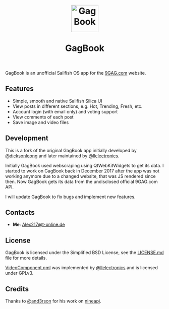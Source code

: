 <h1 align="center">
  <br>
  <img src="https://raw.githubusercontent.com/Alex217/GagBook/master/sailfish/harbour-gagbook.png" width="86px" height="86px" alt="GagBook">
  <br>
  <br>
  GagBook
  <br>
  <br>
</h1>

GagBook is an unofficial Sailfish OS app for the [9GAG.com](https://9gag.com) website.

## Features

- Simple, smooth and native Sailfish Silica UI
- View posts in different sections, e.g. Hot, Trending, Fresh, etc.
- Account login (with email only) and voting support
- View comments of each post
- Save image and video files

## Development

This is a fork of the original GagBook app initially developed by [@dicksonleong](https://github.com/dicksonleong/GagBook) and later maintained by [@llelectronics](https://github.com/llelectronics/GagBook).

Initially GagBook used webscraping using QtWebKitWidgets to get its data. I started to work on GagBook back in December 2017 after the app was not working anymore due to a changed website, that was JS rendered since then.
Now GagBook gets its data from the undisclosed official 9GAG.com API.

I will update GagBook to fix bugs and implement new features.

## Contacts

- **Me**: Alex217@t-online.de

## License

GagBook is licensed under the Simplified BSD License, see the [LICENSE.md](LICENSE.md) file for more details.

[VideoComponent.qml](sailfish/qml/VideoComponent.qml) was implemented by [@llelectronics](https://github.com/llelectronics) and is licensed under GPLv3.

## Credits

Thanks to [@and3rson](https://github.com/and3rson) for his work on [nineapi](https://github.com/and3rson/nineapi).
